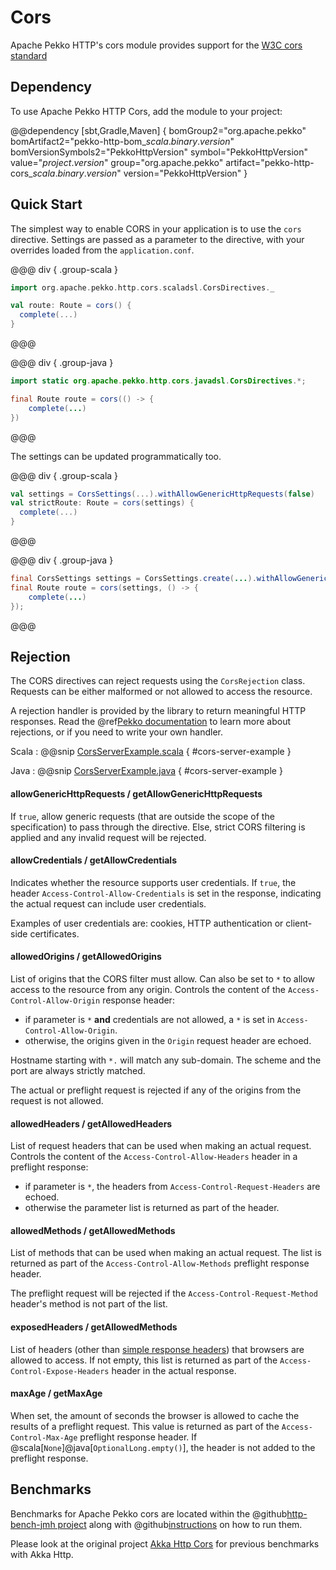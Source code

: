 # Cors

Apache Pekko HTTP's cors module provides support for the [W3C cors standard](https://www.w3.org/TR/cors/)

## Dependency

To use Apache Pekko HTTP Cors, add the module to your project:

@@dependency [sbt,Gradle,Maven] {
bomGroup2="org.apache.pekko" bomArtifact2="pekko-http-bom_$scala.binary.version$" bomVersionSymbols2="PekkoHttpVersion"
symbol="PekkoHttpVersion"
value="$project.version$"
group="org.apache.pekko"
artifact="pekko-http-cors_$scala.binary.version$"
version="PekkoHttpVersion"
}

## Quick Start
The simplest way to enable CORS in your application is to use the `cors` directive.
Settings are passed as a parameter to the directive, with your overrides loaded from the `application.conf`.

@@@ div { .group-scala }
```scala
import org.apache.pekko.http.cors.scaladsl.CorsDirectives._

val route: Route = cors() {
  complete(...)
}
```
@@@

@@@ div { .group-java }
```java
import static org.apache.pekko.http.cors.javadsl.CorsDirectives.*;

final Route route = cors(() -> {
    complete(...)
})
```
@@@

The settings can be updated programmatically too.

@@@ div { .group-scala }
```scala
val settings = CorsSettings(...).withAllowGenericHttpRequests(false)
val strictRoute: Route = cors(settings) {
  complete(...)
}
```
@@@

@@@ div { .group-java }
```java
final CorsSettings settings = CorsSettings.create(...).withAllowGenericHttpRequests(false);
final Route route = cors(settings, () -> {
    complete(...)
});
```
@@@

## Rejection
The CORS directives can reject requests using the `CorsRejection` class. Requests can be either malformed or not allowed to access the resource.

A rejection handler is provided by the library to return meaningful HTTP responses. Read the @ref[Pekko documentation](../routing-dsl/rejections.md) to learn more about rejections, or if you need to write your own handler.

Scala
:   @@snip [CorsServerExample.scala](/docs/src/test/scala/docs/http/scaladsl/server/cors/CorsServerExample.scala) { #cors-server-example }

Java
:   @@snip [CorsServerExample.java](/docs/src/test/java/docs/http/javadsl/server/cors/CorsServerExample.java) { #cors-server-example }

#### allowGenericHttpRequests / getAllowGenericHttpRequests
If `true`, allow generic requests (that are outside the scope of the specification) to pass through the directive. Else, strict CORS filtering is applied and any invalid request will be rejected.

#### allowCredentials / getAllowCredentials
Indicates whether the resource supports user credentials.  If `true`, the header `Access-Control-Allow-Credentials` is set in the response, indicating the actual request can include user credentials.

Examples of user credentials are: cookies, HTTP authentication or client-side certificates.

#### allowedOrigins / getAllowedOrigins
List of origins that the CORS filter must allow. Can also be set to `*` to allow access to the resource from any origin. Controls the content of the `Access-Control-Allow-Origin` response header:
* if parameter is `*` **and** credentials are not allowed, a `*` is set in `Access-Control-Allow-Origin`.
* otherwise, the origins given in the `Origin` request header are echoed.

Hostname starting with `*.` will match any sub-domain. The scheme and the port are always strictly matched.

The actual or preflight request is rejected if any of the origins from the request is not allowed.

#### allowedHeaders / getAllowedHeaders
List of request headers that can be used when making an actual request. Controls the content of the `Access-Control-Allow-Headers` header in a preflight response:
* if parameter is `*`, the headers from `Access-Control-Request-Headers` are echoed.
* otherwise the parameter list is returned as part of the header.

#### allowedMethods / getAllowedMethods
List of methods that can be used when making an actual request. The list is returned as part of the `Access-Control-Allow-Methods` preflight response header.

The preflight request will be rejected if the `Access-Control-Request-Method` header's method is not part of the list.

#### exposedHeaders / getAllowedMethods
List of headers (other than [simple response headers](https://www.w3.org/TR/cors/#simple-response-header)) that browsers are allowed to access. If not empty, this list is returned as part of the `Access-Control-Expose-Headers` header in the actual response.

#### maxAge / getMaxAge
When set, the amount of seconds the browser is allowed to cache the results of a preflight request. This value is returned as part of the `Access-Control-Max-Age` preflight response header. If @scala[`None`]@java[`OptionalLong.empty()`], the header is not added to the preflight response.

## Benchmarks

Benchmarks for Apache Pekko cors are located within the @github[http-bench-jmh project](/http-bench-jmh/src/main/scala/org/apache/pekko/http/cors/CorsBenchmark.scala) along with
@github[instructions](/http-bench-jmh/README.md) on how to run them.

Please look at the original project [Akka Http Cors](https://github.com/lomigmegard/akka-http-cors) for previous benchmarks with Akka Http.
